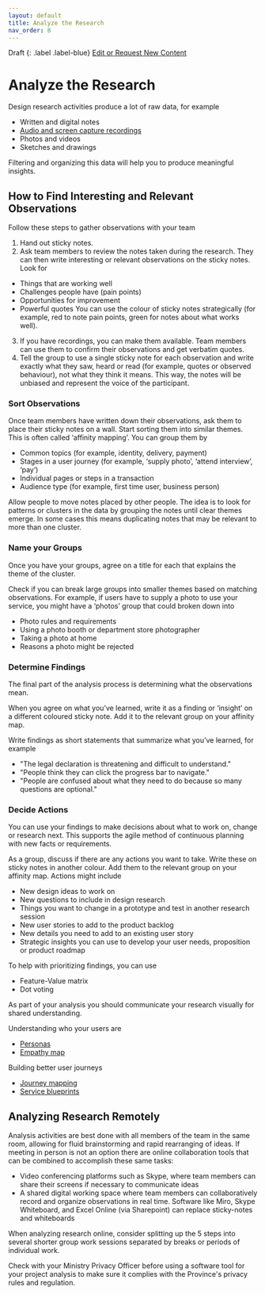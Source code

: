 ```yaml
---
layout: default
title: Analyze the Research
nav_order: 8
---
```


Draft
{: .label .label-blue}
[Edit or Request New Content](https://github.com/bcgov/design-research-guide/issues/new/choose)

# Analyze the Research

Design research activities produce a lot of raw data, for example

- Written and digital notes
- [Audio and screen capture recordings](https://bcgov.github.io/design-research-guide/conduct-research.html#record-the-session)
- Photos and videos
- Sketches and drawings

Filtering and organizing this data will help you to produce meaningful insights.

## How to Find Interesting and Relevant Observations

Follow these steps to gather observations with your team

1. Hand out sticky notes.
2. Ask team members to review the notes taken during the research. They can then write interesting or relevant observations on the sticky notes. Look for
  - Things that are working well
  - Challenges people have (pain points)
  - Opportunities for improvement
  - Powerful quotes
You can use the colour of sticky notes strategically (for example, red to note pain points, green for notes about what works well).
3. If you have recordings, you can make them available. Team members can use them to confirm their observations and get verbatim quotes.
4. Tell the group to use a single sticky note for each observation and write exactly what they saw, heard or read (for example, quotes or observed behaviour), not what they think it means. This way, the notes will be unbiased and represent the voice of the participant.

### Sort Observations

Once team members have written down their observations, ask them to place their sticky notes on a wall. Start sorting them into similar themes. This is often called ‘affinity mapping’. You can group them by

- Common topics (for example, identity, delivery, payment)
- Stages in a user journey (for example, ‘supply photo’, ‘attend interview’, ‘pay’)
- Individual pages or steps in a transaction
- Audience type (for example, first time user, business person)

Allow people to move notes placed by other people. The idea is to look for patterns or clusters in the data by grouping the notes until clear themes emerge. In some cases this means duplicating notes that may be relevant to more than one cluster.

### Name your Groups

Once you have your groups, agree on a title for each that explains the theme of the cluster.

Check if you can break large groups into smaller themes based on matching observations. For example, if users have to supply a photo to use your service, you might have a ‘photos’ group that could broken down into

- Photo rules and requirements
- Using a photo booth or department store photographer
- Taking a photo at home
- Reasons a photo might be rejected

### Determine Findings

The final part of the analysis process is determining what the observations mean.

When you agree on what you’ve learned, write it as a finding or ‘insight’ on a different coloured sticky note. Add it to the relevant group on your affinity map.

Write findings as short statements that summarize what you’ve learned, for example

- "The legal declaration is threatening and difficult to understand."
- "People think they can click the progress bar to navigate."
- "People are confused about what they need to do because so many questions are optional."

### Decide Actions

You can use your findings to make decisions about what to work on, change or research next. This supports the agile method of continuous planning with new facts or requirements.

As a group, discuss if there are any actions you want to take. Write these on sticky notes in another colour. Add them to the relevant group on your affinity map. Actions might include

- New design ideas to work on
- New questions to include in design research
- Things you want to change in a prototype and test in another research session
- New user stories to add to the product backlog
- New details you need to add to an existing user story
- Strategic insights you can use to develop your user needs, proposition or product roadmap

To help with prioritizing findings, you can use

- Feature-Value matrix
- Dot voting

As part of your analysis you should communicate your research visually for shared understanding.

Understanding who your users are
- [Personas](https://www2.gov.bc.ca/gov/content/governments/services-for-government/service-experience-digital-delivery/service-design/methods-and-tools/document-and-visualize/persona)
- [Empathy map](https://www2.gov.bc.ca/gov/content/governments/services-for-government/service-experience-digital-delivery/service-design/methods-and-tools/document-and-visualize/empathy-map)

Building better user journeys
- [Journey mapping](https://www2.gov.bc.ca/gov/content/governments/services-for-government/service-experience-digital-delivery/service-design/methods-and-tools/document-and-visualize/journey-map)
- [Service blueprints](https://www2.gov.bc.ca/gov/content/governments/services-for-government/service-experience-digital-delivery/service-design/methods-and-tools/document-and-visualize/service-blueprint)

## Analyzing Research Remotely

Analysis activities are best done with all members of the team in the same room, allowing for fluid brainstorming and rapid rearranging of ideas. If meeting in person is not an option there are online collaboration tools that can be combined to accomplish these same tasks:  
- Video conferencing platforms such as Skype, where team members can share their screens if necessary to communicate ideas
- A shared digital working space where team members can collaboratively record and organize observations in real time. Software like Miro, Skype Whiteboard, and Excel Online (via Sharepoint) can replace sticky-notes and whiteboards

When analyzing research online, consider splitting up the 5 steps into several shorter group work sessions separated by breaks or periods of individual work.

Check with your Ministry Privacy Officer before using a software tool for your project analysis to make sure it complies with the Province's privacy rules and regulation.  
